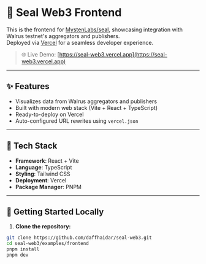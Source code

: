# 🦭 Seal Web3 Frontend

This is the frontend for [MystenLabs/seal](https://github.com/MystenLabs/seal), showcasing integration with Walrus testnet's aggregators and publishers.  
Deployed via [Vercel](https://vercel.com) for a seamless developer experience.

> 🌐 Live Demo: [https://seal-web3.vercel.app](https://seal-web3.vercel.app)

---

## ✨ Features

- Visualizes data from Walrus aggregators and publishers
- Built with modern web stack (Vite + React + TypeScript)
- Ready-to-deploy on Vercel
- Auto-configured URL rewrites using `vercel.json`

---

## 🧰 Tech Stack

- **Framework**: React + Vite  
- **Language**: TypeScript  
- **Styling**: Tailwind CSS  
- **Deployment**: Vercel  
- **Package Manager**: PNPM  

---

## 🚀 Getting Started Locally

1. **Clone the repository:**

```bash
git clone https://github.com/daffhaidar/seal-web3.git
cd seal-web3/examples/frontend
pnpm install
pnpm dev
